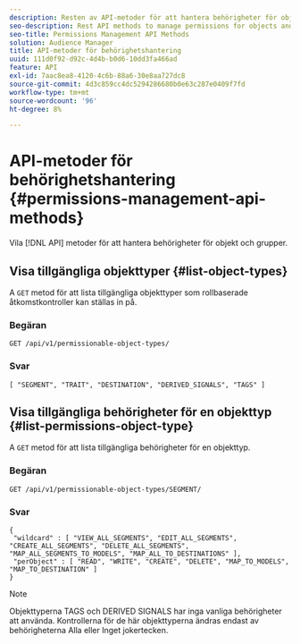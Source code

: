 ```yaml
---
description: Resten av API-metoder för att hantera behörigheter för objekt och grupper.
seo-description: Rest API methods to manage permissions for objects and groups.
seo-title: Permissions Management API Methods
solution: Audience Manager
title: API-metoder för behörighetshantering
uuid: 111d0f92-d92c-4d4b-b0d6-10dd3fa466ad
feature: API
exl-id: 7aac8ea8-4120-4c6b-88a6-30e8aa727dc8
source-git-commit: 4d3c859cc4dc5294286680b0e63c287e0409f7fd
workflow-type: tm+mt
source-wordcount: '96'
ht-degree: 8%

---
```


# API-metoder för behörighetshantering {#permissions-management-api-methods}

Vila [!DNL API] metoder för att hantera behörigheter för objekt och grupper.

<!-- c_rest_api_perm_man.xml -->

## Visa tillgängliga objekttyper {#list-object-types}

A `GET` metod för att lista tillgängliga objekttyper som rollbaserade åtkomstkontroller kan ställas in på.

<!-- r_rest_api_perm_list.xml -->

### Begäran

`GET /api/v1/permissionable-object-types/`

### Svar

```
[ "SEGMENT", "TRAIT", "DESTINATION", "DERIVED_SIGNALS", "TAGS" ]
```

## Visa tillgängliga behörigheter för en objekttyp {#list-permissions-object-type}

A `GET` metod för att lista tillgängliga behörigheter för en objekttyp.

<!-- r_rest_api_perm_list_perms.xml -->

### Begäran

`GET /api/v1/permissionable-object-types/SEGMENT/`

### Svar

```
{ 
 "wildcard" : [ "VIEW_ALL_SEGMENTS", "EDIT_ALL_SEGMENTS", "CREATE_ALL_SEGMENTS", "DELETE_ALL_SEGMENTS", "MAP_ALL_SEGMENTS_TO_MODELS", "MAP_ALL_TO_DESTINATIONS" ], 
 "perObject" : [ "READ", "WRITE", "CREATE", "DELETE", "MAP_TO_MODELS", "MAP_TO_DESTINATION" ]
}
```

>[!NOTE]
>
>Objekttyperna TAGS och DERIVED SIGNALS har inga vanliga behörigheter att använda. Kontrollerna för de här objekttyperna ändras endast av behörigheterna Alla eller Inget jokertecken.
